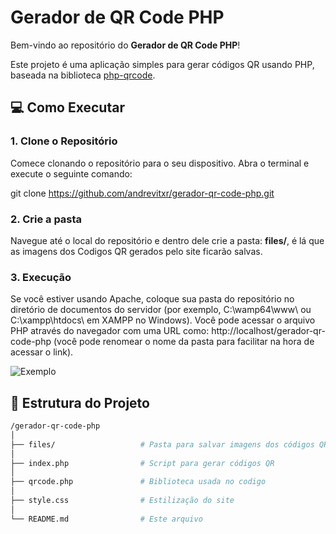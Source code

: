 # Gerador de QR Code PHP

Bem-vindo ao repositório do **Gerador de QR Code PHP**!

Este projeto é uma aplicação simples para gerar códigos QR usando PHP, baseada na biblioteca [php-qrcode](https://github.com/psyon/php-qrcode).

## 💻 Como Executar

### 1. Clone o Repositório

Comece clonando o repositório para o seu dispositivo. Abra o terminal e execute o seguinte comando:

git clone https://github.com/andrevitxr/gerador-qr-code-php.git

### 2. Crie a pasta

Navegue até o local do repositório e dentro dele crie a pasta: **files/**, é lá que as imagens dos Codigos QR gerados pelo site ficarão salvas.

### 3. Execução

Se você estiver usando Apache, coloque sua pasta do repositório no diretório de documentos do servidor (por exemplo, C:\wamp64\www\ ou C:\xampp\htdocs\ em XAMPP no Windows). Você pode acessar o arquivo PHP através do navegador com uma URL como: http://localhost/gerador-qr-code-php (você pode renomear o nome da pasta para facilitar na hora de acessar o link).

![Exemplo](https://i.imgur.com/CqDoS45.png)

## 📁 Estrutura do Projeto

```bash
/gerador-qr-code-php
│
├── files/                   # Pasta para salvar imagens dos códigos QR
│
├── index.php                # Script para gerar códigos QR
│ 
├── qrcode.php               # Biblioteca usada no codigo
│
├── style.css                # Estilização do site
│
└── README.md                # Este arquivo

